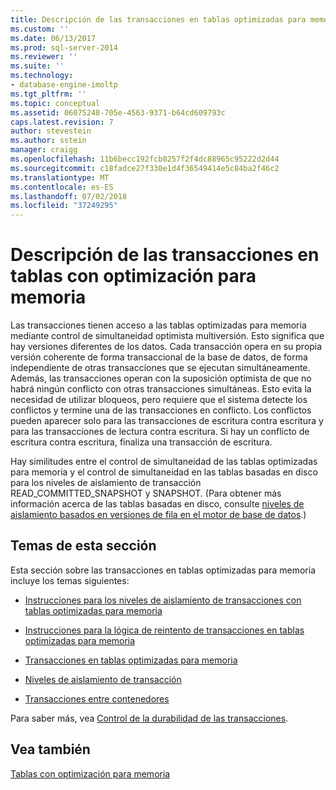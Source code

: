 ```yaml
---
title: Descripción de las transacciones en tablas optimizadas para memoria | Microsoft Docs
ms.custom: ''
ms.date: 06/13/2017
ms.prod: sql-server-2014
ms.reviewer: ''
ms.suite: ''
ms.technology:
- database-engine-imoltp
ms.tgt_pltfrm: ''
ms.topic: conceptual
ms.assetid: 06075248-705e-4563-9371-b64cd609793c
caps.latest.revision: 7
author: stevestein
ms.author: sstein
manager: craigg
ms.openlocfilehash: 11b6becc192fcb8257f2f4dc88965c95222d2d44
ms.sourcegitcommit: c18fadce27f330e1d4f36549414e5c84ba2f46c2
ms.translationtype: MT
ms.contentlocale: es-ES
ms.lasthandoff: 07/02/2018
ms.locfileid: "37249295"
---
```

# <a name="understanding-transactions-on-memory-optimized-tables"></a>Descripción de las transacciones en tablas con optimización para memoria
  Las transacciones tienen acceso a las tablas optimizadas para memoria mediante control de simultaneidad optimista multiversión. Esto significa que hay versiones diferentes de los datos. Cada transacción opera en su propia versión coherente de forma transaccional de la base de datos, de forma independiente de otras transacciones que se ejecutan simultáneamente. Además, las transacciones operan con la suposición optimista de que no habrá ningún conflicto con otras transacciones simultáneas. Esto evita la necesidad de utilizar bloqueos, pero requiere que el sistema detecte los conflictos y termine una de las transacciones en conflicto. Los conflictos pueden aparecer solo para las transacciones de escritura contra escritura y para las transacciones de lectura contra escritura. Si hay un conflicto de escritura contra escritura, finaliza una transacción de escritura.  
  
 Hay similitudes entre el control de simultaneidad de las tablas optimizadas para memoria y el control de simultaneidad en las tablas basadas en disco para los niveles de aislamiento de transacción READ_COMMITTED_SNAPSHOT y SNAPSHOT. (Para obtener más información acerca de las tablas basadas en disco, consulte [niveles de aislamiento basados en versiones de fila en el motor de base de datos](http://msdn.microsoft.com/library/ms177404\(v=sql.100\).aspx).)  
  
## <a name="topics-in-this-section"></a>Temas de esta sección  
 Esta sección sobre las transacciones en tablas optimizadas para memoria incluye los temas siguientes:  
  
-   [Instrucciones para los niveles de aislamiento de transacciones con tablas optimizadas para memoria](../relational-databases/in-memory-oltp/memory-optimized-tables.md)  
  
-   [Instrucciones para la lógica de reintento de transacciones en tablas optimizadas para memoria](guidelines-for-retry-logic-for-transactions-on-memory-optimized-tables.md)  
  
-   [Transacciones en tablas optimizadas para memoria](transactions-in-memory-optimized-tables.md)  
  
-   [Niveles de aislamiento de transacción](transaction-isolation-levels.md)  
  
-   [Transacciones entre contenedores](cross-container-transactions.md)  
  
 Para saber más, vea [Control de la durabilidad de las transacciones](../relational-databases/logs/control-transaction-durability.md).  
  
## <a name="see-also"></a>Vea también  
 [Tablas con optimización para memoria](../relational-databases/in-memory-oltp/memory-optimized-tables.md)  
  
  
